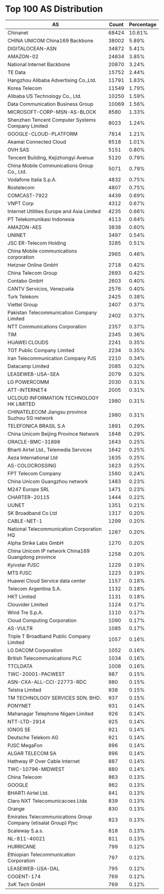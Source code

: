 # Top 100 AS Distribution
| AS | Count | Percentage |
|----|----|----|
| Chinanet | 68424 | 10.61% |
| CHINA UNICOM China169 Backbone | 38002 | 5.89% |
| DIGITALOCEAN-ASN | 34872 | 5.41% |
| AMAZON-02 | 24834 | 3.85% |
| National Internet Backbone | 20870 | 3.24% |
| TE Data | 15752 | 2.44% |
| Hangzhou Alibaba Advertising Co.,Ltd. | 11791 | 1.83% |
| Korea Telecom | 11549 | 1.79% |
| Alibaba US Technology Co., Ltd. | 10250 | 1.59% |
| Data Communication Business Group | 10069 | 1.56% |
| MICROSOFT-CORP-MSN-AS-BLOCK | 8580 | 1.33% |
| Shenzhen Tencent Computer Systems Company Limited | 8023 | 1.24% |
| GOOGLE-CLOUD-PLATFORM | 7814 | 1.21% |
| Akamai Connected Cloud | 6518 | 1.01% |
| OVH SAS | 5151 | 0.80% |
| Tencent Building, Kejizhongyi Avenue | 5120 | 0.79% |
| China Mobile Communications Group Co., Ltd. | 5071 | 0.79% |
| Vodafone Italia S.p.A. | 4832 | 0.75% |
| Rostelecom | 4807 | 0.75% |
| COMCAST-7922 | 4439 | 0.69% |
| VNPT Corp | 4312 | 0.67% |
| Internet Utilities Europe and Asia Limited | 4235 | 0.66% |
| PT Telekomunikasi Indonesia | 4113 | 0.64% |
| AMAZON-AES | 3838 | 0.60% |
| UNINET | 3497 | 0.54% |
| JSC ER-Telecom Holding | 3285 | 0.51% |
| China Mobile communications corporation | 2965 | 0.46% |
| Hetzner Online GmbH | 2718 | 0.42% |
| China Telecom Group | 2693 | 0.42% |
| Contabo GmbH | 2603 | 0.40% |
| CANTV Servicios, Venezuela | 2576 | 0.40% |
| Turk Telekom | 2425 | 0.38% |
| Viettel Group | 2407 | 0.37% |
| Pakistan Telecommunication Company Limited | 2402 | 0.37% |
| NTT Communications Corporation | 2357 | 0.37% |
| TIM | 2345 | 0.36% |
| HUAWEI CLOUDS | 2241 | 0.35% |
| TOT Public Company Limited | 2234 | 0.35% |
| Iran Telecommunication Company PJS | 2210 | 0.34% |
| Datacamp Limited | 2085 | 0.32% |
| LEASEWEB-USA-SEA | 2079 | 0.32% |
| LG POWERCOMM | 2030 | 0.31% |
| ATT-INTERNET4 | 2005 | 0.31% |
| UCLOUD INFORMATION TECHNOLOGY HK LIMITED | 1980 | 0.31% |
| CHINATELECOM Jiangsu province Suzhou 5G network | 1980 | 0.31% |
| TELEFONICA BRASIL S.A | 1891 | 0.29% |
| China Unicom Beijing Province Network | 1848 | 0.29% |
| ORACLE-BMC-31898 | 1643 | 0.25% |
| Bharti Airtel Ltd., Telemedia Services | 1642 | 0.25% |
| Aeza International Ltd | 1635 | 0.25% |
| AS-COLOCROSSING | 1623 | 0.25% |
| FPT Telecom Company | 1560 | 0.24% |
| China Unicom Guangzhou network | 1483 | 0.23% |
| M247 Europe SRL | 1471 | 0.23% |
| CHARTER-20115 | 1444 | 0.22% |
| UUNET | 1351 | 0.21% |
| SK Broadband Co Ltd | 1317 | 0.20% |
| CABLE-NET-1 | 1299 | 0.20% |
| National Telecommunication Corporation HQ | 1287 | 0.20% |
| Alpha Strike Labs GmbH | 1270 | 0.20% |
| China Unicom IP network China169 Guangdong province | 1258 | 0.20% |
| Kyivstar PJSC | 1229 | 0.19% |
| MTS PJSC | 1223 | 0.19% |
| Huawei Cloud Service data center | 1157 | 0.18% |
| Telecom Argentina S.A. | 1132 | 0.18% |
| HKT Limited | 1131 | 0.18% |
| Clouvider Limited | 1124 | 0.17% |
| Wind Tre S.p.A. | 1110 | 0.17% |
| Cloud Computing Corporation | 1090 | 0.17% |
| AS-VULTR | 1085 | 0.17% |
| Triple T Broadband Public Company Limited | 1057 | 0.16% |
| LG DACOM Corporation | 1052 | 0.16% |
| British Telecommunications PLC | 1034 | 0.16% |
| TTCLDATA | 1008 | 0.16% |
| TWC-20001-PACWEST | 987 | 0.15% |
| ASN-CXA-ALL-CCI-22773-RDC | 980 | 0.15% |
| Telstra Limited | 938 | 0.15% |
| TM TECHNOLOGY SERVICES SDN. BHD. | 937 | 0.15% |
| PONYNET | 931 | 0.14% |
| Mahanagar Telephone Nigam Limited | 926 | 0.14% |
| NTT-LTD-2914 | 925 | 0.14% |
| IONOS SE | 921 | 0.14% |
| Deutsche Telekom AG | 921 | 0.14% |
| PJSC MegaFon | 896 | 0.14% |
| ALGAR TELECOM SA | 896 | 0.14% |
| Hathway IP Over Cable Internet | 887 | 0.14% |
| TWC-10796-MIDWEST | 880 | 0.14% |
| China Telecom | 863 | 0.13% |
| GOOGLE | 862 | 0.13% |
| BHARTI Airtel Ltd. | 841 | 0.13% |
| Claro NXT Telecomunicacoes Ltda | 839 | 0.13% |
| Orange | 830 | 0.13% |
| Emirates Telecommunications Group Company (etisalat Group) Pjsc | 823 | 0.13% |
| Scaleway S.a.s. | 818 | 0.13% |
| NL-811-40021 | 811 | 0.13% |
| HURRICANE | 799 | 0.12% |
| Ethiopian Telecommunication Corporation | 797 | 0.12% |
| LEASEWEB-USA-DAL | 795 | 0.12% |
| COGENT-174 | 769 | 0.12% |
| 3xK Tech GmbH | 769 | 0.12% |
